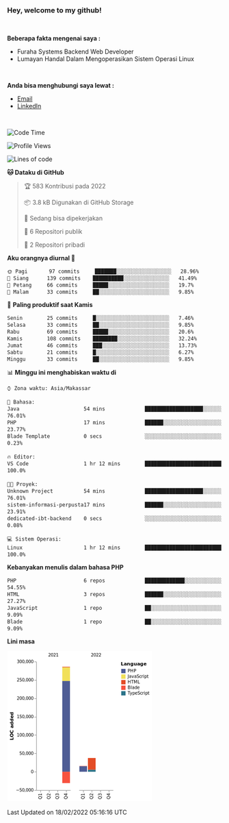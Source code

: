 <h3>Hey, welcome to my github!</h3>

<br>

<p><strong>Beberapa fakta mengenai saya :</strong></p>

<ul>
  <li>Furaha Systems Backend Web Developer</li>
  <li>Lumayan Handal Dalam Mengoperasikan Sistem Operasi Linux</li>
</ul>

<br>

<p><strong>Anda bisa menghubungi saya lewat :</strong></p>

<ul>
  <li><a href="mailto:renaldiapriyanto419@gmail.com">Email</a></li>
  <li><a href="https://www.linkedin.com/in/renaldi-kadang-314314206/">LinkedIn</a></li>
</ul>

<br>

<!--START_SECTION:waka-->
![Code Time](http://img.shields.io/badge/Code%20Time-8%20hrs%206%20mins-blue)

![Profile Views](http://img.shields.io/badge/Profil%20dilihat-91-blue)

![Lines of code](https://img.shields.io/badge/Sejak%20Hello%20World%20aku%20telah%20menulis-271%20Thousand%20baris%20kode-blue)

**🐱 Dataku di GitHub** 

> 🏆 583 Kontribusi pada 2022
 > 
> 📦 3.8 kB Digunakan di GitHub Storage 
 > 
> 💼 Sedang bisa dipekerjakan
 > 
> 📜 6 Repositori publik 
 > 
> 🔑 2 Repositori pribadi  
 > 
**Aku orangnya diurnal 🐤** 

```text
🌞 Pagi       97 commits     ███████░░░░░░░░░░░░░░░░░░   28.96% 
🌆 Siang      139 commits    ██████████░░░░░░░░░░░░░░░   41.49% 
🌃 Petang     66 commits     █████░░░░░░░░░░░░░░░░░░░░   19.7% 
🌙 Malam      33 commits     ██░░░░░░░░░░░░░░░░░░░░░░░   9.85%

```
📅 **Paling produktif saat Kamis** 

```text
Senin        25 commits     █░░░░░░░░░░░░░░░░░░░░░░░░   7.46% 
Selasa       33 commits     ██░░░░░░░░░░░░░░░░░░░░░░░   9.85% 
Rabu         69 commits     █████░░░░░░░░░░░░░░░░░░░░   20.6% 
Kamis        108 commits    ████████░░░░░░░░░░░░░░░░░   32.24% 
Jumat        46 commits     ███░░░░░░░░░░░░░░░░░░░░░░   13.73% 
Sabtu        21 commits     █░░░░░░░░░░░░░░░░░░░░░░░░   6.27% 
Minggu       33 commits     ██░░░░░░░░░░░░░░░░░░░░░░░   9.85%

```


📊 **Minggu ini menghabiskan waktu di** 

```text
⌚︎ Zona waktu: Asia/Makassar

💬 Bahasa: 
Java                     54 mins             ███████████████████░░░░░░   76.01% 
PHP                      17 mins             ██████░░░░░░░░░░░░░░░░░░░   23.77% 
Blade Template           0 secs              ░░░░░░░░░░░░░░░░░░░░░░░░░   0.23%

🔥 Editor: 
VS Code                  1 hr 12 mins        █████████████████████████   100.0%

🐱‍💻 Proyek: 
Unknown Project          54 mins             ███████████████████░░░░░░   76.01% 
sistem-informasi-perpusta17 mins             ██████░░░░░░░░░░░░░░░░░░░   23.91% 
dedicated-ibt-backend    0 secs              ░░░░░░░░░░░░░░░░░░░░░░░░░   0.08%

💻 Sistem Operasi: 
Linux                    1 hr 12 mins        █████████████████████████   100.0%

```

**Kebanyakan menulis dalam bahasa PHP** 

```text
PHP                      6 repos             █████████████░░░░░░░░░░░░   54.55% 
HTML                     3 repos             ██████░░░░░░░░░░░░░░░░░░░   27.27% 
JavaScript               1 repo              ██░░░░░░░░░░░░░░░░░░░░░░░   9.09% 
Blade                    1 repo              ██░░░░░░░░░░░░░░░░░░░░░░░   9.09%

```


**Lini masa**

![Chart not found](https://raw.githubusercontent.com/Sylent-Sys/Sylent-Sys/main/charts/bar_graph.png) 


 Last Updated on 18/02/2022 05:16:16 UTC
<!--END_SECTION:waka-->
